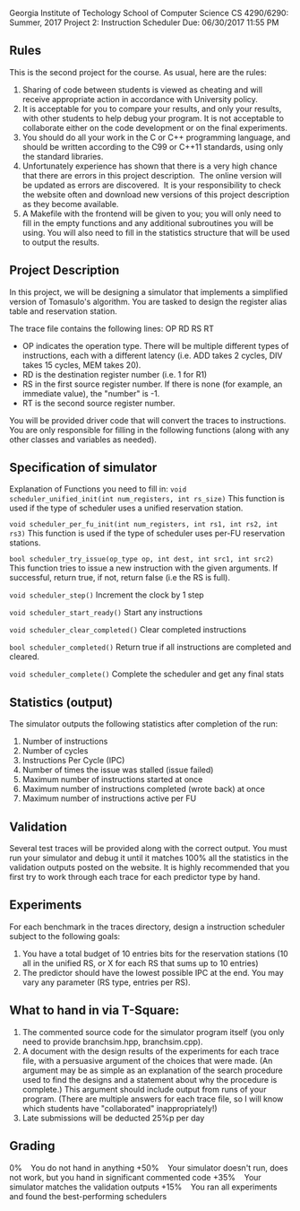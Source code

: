 Georgia Institute of Techology
School of Computer Science
CS 4290/6290: Summer, 2017
Project 2: Instruction Scheduler
Due: 06/30/2017 11:55 PM

Rules
-----
This is the second project for the course. As usual, here are the rules:
1. Sharing of code between students is viewed as cheating and will receive appropriate action in accordance with
   University policy. 
2. It is acceptable for you to compare your results, and only your results, with other students to help debug your
   program. It is not acceptable to collaborate either on the code development or on the final experiments. 
3. You should do all your work in the C or C++ programming language, and should be written according to the C99 or C++11
   standards, using only the standard libraries.
4. Unfortunately experience has shown that there is a very high chance that there are errors in this project
   description.  The online version will be updated as errors are discovered.  It is your responsibility to check the
   website often and download new versions of this project description as they become available. 
5. A Makefile with the frontend will be given to you; you will only need to fill in the empty functions and any
   additional subroutines you will be using. You will also need to fill in the statistics structure that will be used to
   output the results.

Project Description
--------------------
In this project, we will be designing a simulator that implements a simplified version of Tomasulo's algorithm. You are
tasked to design the register alias table and reservation station. 

The trace file contains the following lines:
OP RD RS RT

* OP indicates the operation type. There will be multiple different types of instructions, each with a different latency
 (i.e. ADD takes 2 cycles, DIV takes 15 cycles, MEM takes 20).
* RD is the destination register number (i.e. 1 for R1)
* RS in the first source register number. If there is none (for example, an immediate value), the "number" is -1.
* RT is the second source register number.

You will be provided driver code that will convert the traces to instructions. You are only responsible for filling in
the following functions (along with any other classes and variables as needed).

Specification of simulator
---------------------------
Explanation of Functions you need to fill in:
``void scheduler_unified_init(int num_registers, int rs_size)``
This function is used if the type of scheduler uses a unified reservation station.

``void scheduler_per_fu_init(int num_registers, int rs1, int rs2, int rs3)``
This function is used if the type of scheduler uses per-FU reservation stations.

``bool scheduler_try_issue(op_type op, int dest, int src1, int src2)``
This function tries to issue a new instruction with the given arguments. If successful, return true, if not, return
false (i.e the RS is full).

``void scheduler_step()``
Increment the clock by 1 step

``void scheduler_start_ready()``
Start any instructions

``void scheduler_clear_completed()``
Clear completed instructions

``bool scheduler_completed()``
Return true if all instructions are completed and cleared.

``void scheduler_complete()``
Complete the scheduler and get any final stats


Statistics (output)
--------------------
The simulator outputs the following statistics after completion of the run:
1. Number of instructions
2. Number of cycles
3. Instructions Per Cycle (IPC)
4. Number of times the issue was stalled (issue failed)
5. Maximum number of instructions started at once
6. Maximum number of instructions completed (wrote back) at once
7. Maximum number of instructions active per FU

Validation
----------
Several test traces will be provided along with the correct output. You must run your simulator and debug it until it
matches 100% all the statistics in the validation outputs posted on the website. It is highly recommended that you first
try to work through each trace for each predictor type by hand.

Experiments
-----------
For each benchmark in the traces directory, design a instruction scheduler subject to the following goals: 
1. You have a total budget of 10 entries bits for the reservation stations (10 all in the unified RS, or X for
each RS that sums up to 10 entries)
2. The predictor should have the lowest possible IPC at the end.  You may vary any parameter (RS type, 
   entries per RS).

What to hand in via T-Square:
-----------------------------
1. The commented source code for the simulator program itself (you only need to provide branchsim.hpp, branchsim.cpp).
2. A document with the design results of the experiments for each trace file, with a persuasive argument of the choices
   that were made. (An argument may be as simple as an explanation of the search procedure used to find the designs and
   a statement about why the procedure is complete.) This argument should include output from runs of your program.
   (There are multiple answers for each trace file, so I will know which students have "collaborated" inappropriately!) 
3. Late submissions will be deducted 25%p per day

Grading
-------
0%    You do not hand in anything
+50%    Your simulator doesn't run, does not work, but you hand in significant commented code 
+35%    Your simulator matches the validation outputs
+15%    You ran all experiments and found the best-performing schedulers
